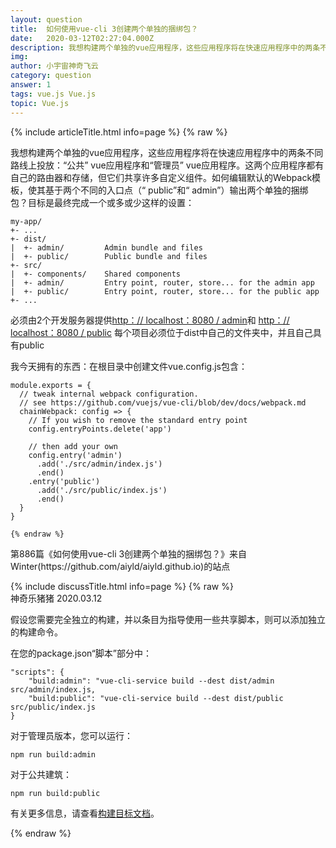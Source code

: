 ```yaml
---
layout: question
title:  如何使用vue-cli 3创建两个单独的捆绑包？
date:   2020-03-12T02:27:04.000Z
description: 我想构建两个单独的vue应用程序，这些应用程序将在快速应用程序中的两条不同路线上投放：“公共” vue应用程序和“管理员” vue应用程序。这两个应用程序...
img: 
author: 小宇宙神奇飞云
category: question
answer: 1
tags: vue.js Vue.js
topic: Vue.js
---
```

<div class="article-root">
  <div class="article">
    {% include articleTitle.html info=page %}
    {% raw %}
    <div class="article-content"><p><font style="vertical-align: inherit;"><font style="vertical-align: inherit;">我想构建两个单独的vue应用程序，这些应用程序将在快速应用程序中的两条不同路线上投放：“公共” vue应用程序和“管理员” vue应用程序。</font><font style="vertical-align: inherit;">这两个应用程序都有自己的路由器和存储，但它们共享许多自定义组件。</font><font style="vertical-align: inherit;">如何编辑默认的Webpack模板，使其基于两个不同的入口点（“ public”和“ admin”）输出两个单独的捆绑包？</font><font style="vertical-align: inherit;">目标是最终完成一个或多或少这样的设置：</font></font></p>

<pre><code>my-app/<font></font>
+- ...<font></font>
+- dist/<font></font>
|  +- admin/         Admin bundle and files<font></font>
|  +- public/        Public bundle and files<font></font>
+- src/<font></font>
|  +- components/    Shared components<font></font>
|  +- admin/         Entry point, router, store... for the admin app<font></font>
|  +- public/        Entry point, router, store... for the public app<font></font>
+- ...<font></font>
</code></pre>

<p><font style="vertical-align: inherit;"><font style="vertical-align: inherit;">必须由2个开发服务器提供</font></font><a href="http://localhost:8080/admin" rel="noreferrer"><font style="vertical-align: inherit;"><font style="vertical-align: inherit;">http：// localhost：8080 / admin</font></font></a><font style="vertical-align: inherit;"><font style="vertical-align: inherit;">和   </font></font><a href="http://localhost:8080/public" rel="noreferrer"><font style="vertical-align: inherit;"><font style="vertical-align: inherit;">http：// localhost：8080 / public</font></font></a><font style="vertical-align: inherit;"><font style="vertical-align: inherit;"> 
每个项目必须位于dist中自己的文件夹中，并且自己具有public</font></font></p>

<p><font style="vertical-align: inherit;"><font style="vertical-align: inherit;">我今天拥有的东西：在根目录中创建文件vue.config.js包含：</font></font></p>

<pre><code>module.exports = {<font></font>
  // tweak internal webpack configuration.<font></font>
  // see https://github.com/vuejs/vue-cli/blob/dev/docs/webpack.md<font></font>
  chainWebpack: config =&gt; {<font></font>
    // If you wish to remove the standard entry point<font></font>
    config.entryPoints.delete('app')<font></font>
<font></font>
    // then add your own<font></font>
    config.entry('admin')<font></font>
      .add('./src/admin/index.js')<font></font>
      .end()<font></font>
    .entry('public')<font></font>
      .add('./src/public/index.js')<font></font>
      .end()<font></font>
  }<font></font>
}<font></font>
</code></pre></div>
    {% endraw %}
  </div>
  <p class="winter_mark">第886篇《如何使用vue-cli 3创建两个单独的捆绑包？》来自Winter(https://github.com/aiyld/aiyld.github.io)的站点</p>
  <div class="discuss-wrapper">
    {% include discussTitle.html info=page %}
    {% raw %}
    <div class="discuss-item">
        <div class="discuss-parent">
          <div class="discuss-meta">
            <span class="discuss-user">神奇乐猪猪</span>
            <span class="discuss-time">2020.03.12</span>
          </div>
          <div class="discuss-comment"><p><font style="vertical-align: inherit;"><font style="vertical-align: inherit;">假设您需要完全独立的构建，并以条目为指导使用一些共享脚本，则可以添加独立的构建命令。</font></font></p>

<p><font style="vertical-align: inherit;"><font style="vertical-align: inherit;">在您的package.json“脚本”部分中：</font></font></p>

<pre><code>"scripts": {<font></font>
    "build:admin": "vue-cli-service build --dest dist/admin src/admin/index.js,<font></font>
    "build:public": "vue-cli-service build --dest dist/public src/public/index.js<font></font>
}<font></font>
</code></pre>

<p><font style="vertical-align: inherit;"><font style="vertical-align: inherit;">对于管理员版本，您可以运行：</font></font></p>

<pre><code>npm run build:admin
</code></pre>

<p><font style="vertical-align: inherit;"><font style="vertical-align: inherit;">对于公共建筑：</font></font></p>

<pre><code>npm run build:public
</code></pre>

<p><font style="vertical-align: inherit;"><font style="vertical-align: inherit;">有关更多信息，请查看</font></font><a href="https://cli.vuejs.org/guide/build-targets.html" rel="noreferrer"><font style="vertical-align: inherit;"><font style="vertical-align: inherit;">构建目标文档</font></font></a><font style="vertical-align: inherit;"><font style="vertical-align: inherit;">。</font></font></p></div>
        </div></div>
    {% endraw %}
  </div>
<div>
